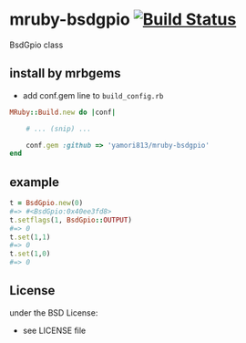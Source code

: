 # mruby-bsdgpio   [![Build Status](https://travis-ci.org/yamori813/mruby-bsdgpio.svg?branch=master)](https://travis-ci.org/yamori813/mruby-bsdgpio)
BsdGpio class
## install by mrbgems
- add conf.gem line to `build_config.rb`

```ruby
MRuby::Build.new do |conf|

    # ... (snip) ...

    conf.gem :github => 'yamori813/mruby-bsdgpio'
end
```
## example
```ruby
t = BsdGpio.new(0)
#=> #<BsdGpio:0x40ee3fd8>
t.setflags(1, BsdGpio::OUTPUT)
#=> 0
t.set(1,1)
#=> 0
t.set(1,0)
#=> 0
```

## License
under the BSD License:
- see LICENSE file
